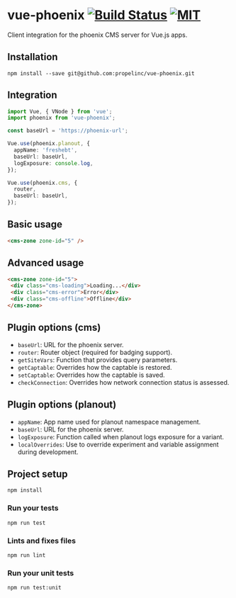 # vue-phoenix [![Build Status](https://travis-ci.org/propelinc/vue-phoenix.svg?branch=master)](https://travis-ci.org/propelinc/vue-phoenix) [![MIT](https://img.shields.io/badge/License-MIT%20License-blue.svg)](https://raw.githubusercontent.com/propelinc/vue-phoenix/master/LICENSE)

Client integration for the phoenix CMS server for Vue.js apps.

## Installation

```
npm install --save git@github.com:propelinc/vue-phoenix.git
```

## Integration

```typescript
import Vue, { VNode } from 'vue';
import phoenix from 'vue-phoenix';

const baseUrl = 'https://phoenix-url';

Vue.use(phoenix.planout, {
  appName: 'freshebt',
  baseUrl: baseUrl,
  logExposure: console.log,
});

Vue.use(phoenix.cms, {
  router,
  baseUrl: baseUrl,
});
```

## Basic usage

```html
<cms-zone zone-id="5" />
```

## Advanced usage

```html
<cms-zone zone-id="5">
 <div class="cms-loading">Loading...</div>
 <div class="cms-error">Error</div>
 <div class="cms-offline">Offline</div>
</cms-zone>
```


## Plugin options (cms)

* `baseUrl`: URL for the phoenix server.
* `router`: Router object (required for badging support).
* `getSiteVars`: Function that provides query parameters.
* `getCaptable`: Overrides how the captable is restored.
* `setCaptable`: Overrides how the captable is saved.
* `checkConnection`: Overrides how network connection status is assessed.


## Plugin options (planout)

* `appName`: App name used for planout namespace management.
* `baseUrl`: URL for the phoenix server.
* `logExposure`: Function called when planout logs exposure for a variant.
* `localOverrides`: Use to override experiment and variable assignment during development.


## Project setup
```
npm install
```

### Run your tests
```
npm run test
```

### Lints and fixes files
```
npm run lint
```

### Run your unit tests
```
npm run test:unit
```
